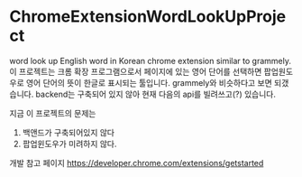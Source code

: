 # ChromeExtensionWordLookUpProject
word look up English word in Korean chrome extension similar to grammely.
이 프로젝트는 크롬 확장 프로그램으로서 페이지에 있는 영어 단어를 선택하면 팝업원도우로 영어 단어의 뜻이 한글로 표시되는 툴입니다. grammely와 비슷하다고 보면 되갰습니다.
backend는 구축되어 있지 않아 현재 다음의 api를 빌려쓰고(?) 있습니다.

지금 이 프로젝트의 문제는
1. 백앤드가 구축되어있지 않다
2. 팝업윈도우가 미려하지 않다.


개발 참고 페이지
https://developer.chrome.com/extensions/getstarted

